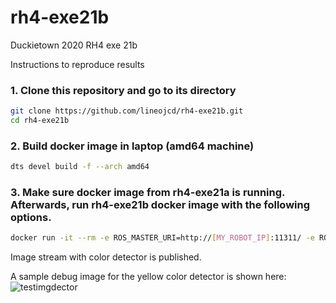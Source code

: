 # rh4-exe21b
Duckietown 2020 RH4 exe 21b

Instructions to reproduce results

### 1. Clone this repository and go to its directory
```bash
git clone https://github.com/lineojcd/rh4-exe21b.git
cd rh4-exe21b
```
### 2. Build docker image in laptop (amd64 machine)
```bash
dts devel build -f --arch amd64
```

### 3. Make sure docker image from rh4-exe21a is running. Afterwards, run rh4-exe21b docker image with the following options.
```bash
docker run -it --rm -e ROS_MASTER_URI=http://[MY_ROBOT_IP]:11311/ -e ROS_IP=http://[MY_LAPTOP_IP]:11311/ -v [PATH_ON_YOUR_LAPTOP]:[PATH_TO_BAG_FOLDER_FROM_CONTAINER] --net host duckietown/rh4-exe21b:latest-amd64
```
Image stream with color detector is published.


A sample debug image for the yellow color detector is shown here:
![testimgdector](https://github.com/lineojcd/rh4-exe21b/testimgdector.png)
